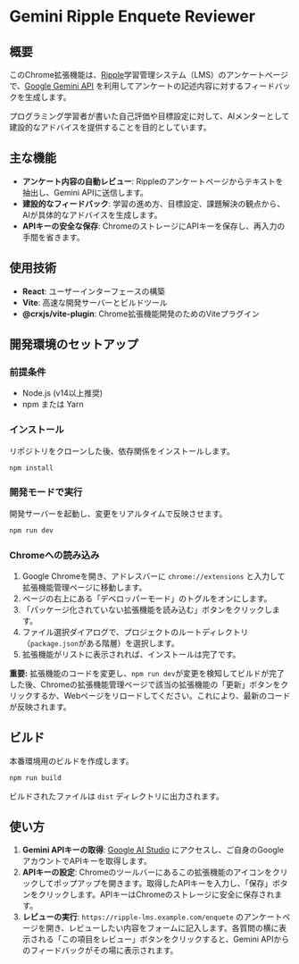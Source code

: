 # Gemini Ripple Enquete Reviewer

## 概要

このChrome拡張機能は、[Ripple](https://ripple-lms.example.com/enquete)学習管理システム（LMS）のアンケートページで、[Google Gemini API](https://ai.google.dev/) を利用してアンケートの記述内容に対するフィードバックを生成します。

プログラミング学習者が書いた自己評価や目標設定に対して、AIメンターとして建設的なアドバイスを提供することを目的としています。

## 主な機能

- **アンケート内容の自動レビュー**: Rippleのアンケートページからテキストを抽出し、Gemini APIに送信します。
- **建設的なフィードバック**: 学習の進め方、目標設定、課題解決の観点から、AIが具体的なアドバイスを生成します。
- **APIキーの安全な保存**: ChromeのストレージにAPIキーを保存し、再入力の手間を省きます。

## 使用技術

- **React**: ユーザーインターフェースの構築
- **Vite**: 高速な開発サーバーとビルドツール
- **@crxjs/vite-plugin**: Chrome拡張機能開発のためのViteプラグイン

## 開発環境のセットアップ

### 前提条件

- Node.js (v14以上推奨)
- npm または Yarn

### インストール

リポジトリをクローンした後、依存関係をインストールします。

```bash
npm install
```

### 開発モードで実行

開発サーバーを起動し、変更をリアルタイムで反映させます。

```bash
npm run dev
```

### Chromeへの読み込み

1.  Google Chromeを開き、アドレスバーに `chrome://extensions` と入力して拡張機能管理ページに移動します。
2.  ページの右上にある「デベロッパーモード」のトグルをオンにします。
3.  「パッケージ化されていない拡張機能を読み込む」ボタンをクリックします。
4.  ファイル選択ダイアログで、プロジェクトのルートディレクトリ（`package.json`がある階層）を選択します。
5.  拡張機能がリストに表示されれば、インストールは完了です。

**重要:** 拡張機能のコードを変更し、`npm run dev`が変更を検知してビルドが完了した後、Chromeの拡張機能管理ページで該当の拡張機能の「更新」ボタンをクリックするか、Webページをリロードしてください。これにより、最新のコードが反映されます。

## ビルド

本番環境用のビルドを作成します。

```bash
npm run build
```

ビルドされたファイルは `dist` ディレクトリに出力されます。

## 使い方

1.  **Gemini APIキーの取得**: [Google AI Studio](https://aistudio.google.com/app/apikey) にアクセスし、ご自身のGoogleアカウントでAPIキーを取得します。
2.  **APIキーの設定**: Chromeのツールバーにあるこの拡張機能のアイコンをクリックしてポップアップを開きます。取得したAPIキーを入力し、「保存」ボタンをクリックします。APIキーはChromeのストレージに安全に保存されます。
3.  **レビューの実行**: `https://ripple-lms.example.com/enquete` のアンケートページを開き、レビューしたい内容をフォームに記入します。各質問の横に表示される「この項目をレビュー」ボタンをクリックすると、Gemini APIからのフィードバックがその場に表示されます。
